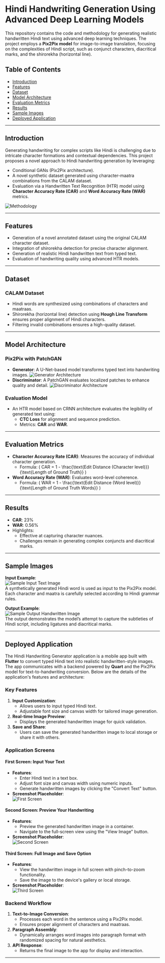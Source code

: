 # Hindi Handwriting Generation Using Advanced Deep Learning Models

This repository contains the code and methodology for generating realistic handwritten Hindi text using advanced deep learning techniques. The project employs a **Pix2Pix model** for image-to-image translation, focusing on the complexities of Hindi script, such as conjunct characters, diacritical marks, and the shirorekha (horizontal line).

## Table of Contents

-   [Introduction](#introduction)
-   [Features](#features)
-   [Dataset](#dataset)
-   [Model Architecture](#model-architecture)
-   [Evaluation Metrics](#evaluation-metrics)
-   [Results](#results)
-   [Sample Images](#sample-images)
-   [Deployed Application](#deployed-application)

---

## Introduction

Generating handwriting for complex scripts like Hindi is challenging due to intricate character formations and contextual dependencies. This project proposes a novel approach to Hindi handwriting generation by leveraging:

-   Conditional GANs (Pix2Pix architecture).
-   A novel synthetic dataset generated using character-maatra combinations from the CALAM dataset.
-   Evaluation via a Handwritten Text Recognition (HTR) model using **Character Accuracy Rate (CAR)** and **Word Accuracy Rate (WAR)** metrics.

![Methodology](Images/methodology.jpeg)

---

## Features

-   Generation of a novel annotated dataset using the original CALAM character dataset.
-   Integration of shirorekha detection for precise character alignment.
-   Generation of realistic Hindi handwritten text from typed text.
-   Evaluation of handwriting quality using advanced HTR models.

---

## Dataset

### CALAM Dataset

-   Hindi words are synthesized using combinations of characters and maatraas.
-   Shirorekha (horizontal line) detection using **Hough Line Transform** ensures proper alignment of Hindi characters.
-   Filtering invalid combinations ensures a high-quality dataset.

---

## Model Architecture

### Pix2Pix with PatchGAN

-   **Generator**: A U-Net-based model transforms typed text into handwriting images.
    ![Generator Architecture](Images/gen.jpeg)
-   **Discriminator**: A PatchGAN evaluates localized patches to enhance quality and detail.
    ![Discriminator Architecture](Images/disc.png)

### Evaluation Model

-   An HTR model based on CRNN architecture evaluates the legibility of generated text using:
    -   **CTC Loss** for alignment and sequence prediction.
    -   Metrics: **CAR** and **WAR**.

---

## Evaluation Metrics

-   **Character Accuracy Rate (CAR)**: Measures the accuracy of individual character generation.
    -   Formula: \( CAR = 1 - \frac{\text{Edit Distance (Character level)}}{\text{Length of Ground Truth}} \)
-   **Word Accuracy Rate (WAR)**: Evaluates word-level coherence.
    -   Formula: \( WAR = 1 - \frac{\text{Edit Distance (Word level)}}{\text{Length of Ground Truth Words}} \)

---

## Results

-   **CAR**: 23%
-   **WAR**: 0.56%
-   Highlights:
    -   Effective at capturing character nuances.
    -   Challenges remain in generating complex conjuncts and diacritical marks.

---

## Sample Images

**Input Example**:  
![Sample Input Text Image](Images/input.jpeg)  
A synthetically generated Hindi word is used as input to the Pix2Pix model. Each character and maatra is carefully selected according to Hindi grammar rules.

**Output Example**:  
![Sample Output Handwritten Image](Images/output.jpeg)  
The output demonstrates the model’s attempt to capture the subtleties of Hindi script, including ligatures and diacritical marks.

---

## Deployed Application

The Hindi Handwriting Generator application is a mobile app built with **Flutter** to convert typed Hindi text into realistic handwritten-style images. The app communicates with a backend powered by **Quart** and the Pix2Pix model for text-to-handwriting conversion. Below are the details of the application's features and architecture:

### Key Features

1. **Input Customization**:
    - Allows users to input typed Hindi text.
    - Adjustable font size and canvas width for tailored image generation.
2. **Real-time Image Preview**:
    - Displays the generated handwritten image for quick validation.
3. **Save and Share**:
    - Users can save the generated handwritten image to local storage or share it with others.

### Application Screens

#### **First Screen: Input Your Text**

-   **Features**:
    -   Enter Hindi text in a text box.
    -   Adjust font size and canvas width using numeric inputs.
    -   Generate handwritten images by clicking the "Convert Text" button.
-   **Screenshot Placeholder**:  
    ![First Screen](Images/screen_1.png)

#### **Second Screen: Preview Your Handwriting**

-   **Features**:
    -   Preview the generated handwritten image in a container.
    -   Navigate to the full-screen view using the "View Image" button.
-   **Screenshot Placeholder**:  
    ![Second Screen](Images/screen_2.png)

#### **Third Screen: Full Image and Save Option**

-   **Features**:
    -   View the handwritten image in full screen with pinch-to-zoom functionality.
    -   Save the image to the device's gallery or local storage.
-   **Screenshot Placeholder**:  
    ![Third Screen](Images/screen_3.png)

### Backend Workflow

1. **Text-to-Image Conversion**:
    - Processes each word in the sentence using a Pix2Pix model.
    - Ensures proper alignment of characters and maatraas.
2. **Paragraph Assembly**:
    - Dynamically arranges word images into paragraph format with randomized spacing for natural aesthetics.
3. **API Response**:
    - Returns the final image to the app for display and interaction.

---
